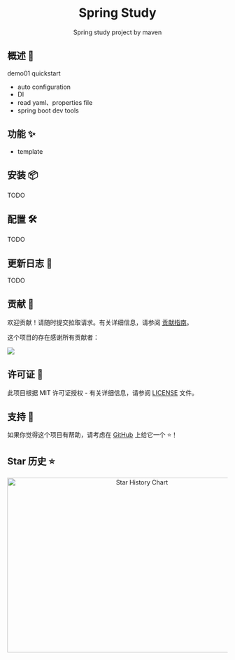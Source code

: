 <div align="center">

<h1 align="center">Spring Study</h1>
Spring study project by maven
</div>

## 概述 🥶

demo01 quickstart  

- auto configuration 
- DI 
- read yaml、properties file 
- spring boot dev tools

## 功能 ✨

- template

## 安装 📦

TODO


## 配置 🛠

TODO

## 更新日志 📅

TODO

## 贡献 🤝

欢迎贡献！请随时提交拉取请求。有关详细信息，请参阅 [贡献指南](https://github.com/coder-mcdd/spring-study/blob/main/CONTRIBUTING.md)。

这个项目的存在感谢所有贡献者：

<a href="https://github.com/coder-mcdd/spring-study/graphs/contributors">
  <img src="https://contrib.rocks/image?repo=coder-mcdd/spring-study" />
</a>

## 许可证 📄

此项目根据 MIT 许可证授权 -
有关详细信息，请参阅 [LICENSE](https://github.com/coder-mcdd/spring-study/blob/main/LICENSE) 文件。

## 支持 💖

如果你觉得这个项目有帮助，请考虑在 [GitHub](https://github.com/coder-mcdd/spring-study) 上给它一个 ⭐️！

## Star 历史 ⭐

<div align="center">

<img src="https://api.star-history.com/svg?repos=coder-mcdd/spring-study&type=Date" width="600" height="400" alt="Star History Chart" valign="middle">

</div>